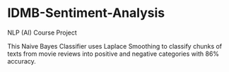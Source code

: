 # IDMB-Sentiment-Analysis
NLP (AI) Course Project 

This Naive Bayes Classifier uses Laplace Smoothing to classify chunks of texts from movie reviews into positive and negative categories with 86% accuracy. 
